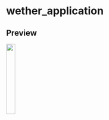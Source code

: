 # wether_application

## Preview

<p>
<img src="https://user-images.githubusercontent.com/113604075/218304494-388a0eff-c4af-47ef-9d60-f62bb2ef9dc6.png"width=22%height=35%>

</p>
